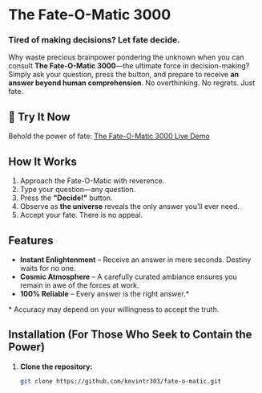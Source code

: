 # The Fate-O-Matic 3000

### Tired of making decisions? Let fate decide.

Why waste precious brainpower pondering the unknown when you can consult **The Fate-O-Matic 3000**—the ultimate force in decision-making? Simply ask your question, press the button, and prepare to receive **an answer beyond human comprehension**. No overthinking. No regrets. Just fate.

## 🔮 Try It Now

Behold the power of fate: [The Fate-O-Matic 3000 Live Demo](https://kevintr303.github.io/fate-o-matic)

## How It Works

1. Approach the Fate-O-Matic with reverence.
2. Type your question—any question.
3. Press the **"Decide!"** button.
4. Observe as **the universe** reveals the only answer you’ll ever need.
5. Accept your fate. There is no appeal.

## Features

- **Instant Enlightenment** – Receive an answer in mere seconds. Destiny waits for no one.
- **Cosmic Atmosphere** – A carefully curated ambiance ensures you remain in awe of the forces at work.
- **100% Reliable** – Every answer is the right answer.*

\* Accuracy may depend on your willingness to accept the truth.

## Installation (For Those Who Seek to Contain the Power)

1. **Clone the repository:**
   ```bash
   git clone https://github.com/kevintr303/fate-o-matic.git
